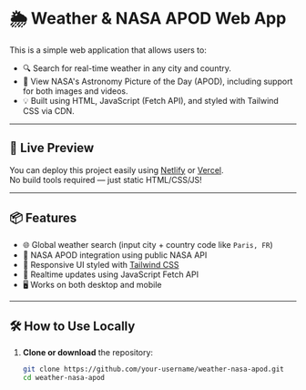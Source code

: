# 🌦️ Weather & NASA APOD Web App

This is a simple web application that allows users to:
- 🔍 Search for real-time weather in any city and country.
- 📸 View NASA's Astronomy Picture of the Day (APOD), including support for both images and videos.
- 💡 Built using HTML, JavaScript (Fetch API), and styled with Tailwind CSS via CDN.

---

## 🚀 Live Preview

You can deploy this project easily using [Netlify](https://www.netlify.com/) or [Vercel](https://vercel.com/).  
No build tools required — just static HTML/CSS/JS!

---

## 📦 Features

- 🌐 Global weather search (input city + country code like `Paris, FR`)
- 🌌 NASA APOD integration using public NASA API
- 🌈 Responsive UI styled with [Tailwind CSS](https://tailwindcss.com/)
- 🔁 Realtime updates using JavaScript Fetch API
- 🖥️ Works on both desktop and mobile

---

## 🛠️ How to Use Locally

1. **Clone or download** the repository:
   ```bash
   git clone https://github.com/your-username/weather-nasa-apod.git
   cd weather-nasa-apod
